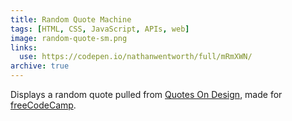 ```yaml
---
title: Random Quote Machine
tags: [HTML, CSS, JavaScript, APIs, web]
image: random-quote-sm.png
links:
  use: https://codepen.io/nathanwentworth/full/mRmXWN/
archive: true
---
```

Displays a random quote pulled from [Quotes On Design](http://quotesondesign.com/), made for [freeCodeCamp](https://www.freecodecamp.com/).